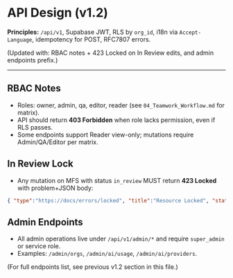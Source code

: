 # API Design (v1.2)

**Principles:** `/api/v1`, Supabase JWT, RLS by `org_id`, i18n via `Accept-Language`, idempotency for POST, RFC7807 errors.

(Updated with: RBAC notes + 423 Locked on In Review edits, and admin endpoints prefix.)

---

## RBAC Notes
- Roles: owner, admin, qa, editor, reader (see `04_Teamwork_Workflow.md` for matrix).  
- API should return **403 Forbidden** when role lacks permission, even if RLS passes.  
- Some endpoints support Reader view-only; mutations require Admin/QA/Editor per matrix.

## In Review Lock
- Any mutation on MFS with status `in_review` MUST return **423 Locked** with problem+JSON body:  
```json
{ "type":"https://docs/errors/locked", "title":"Resource Locked", "status":423, "detail":"MFS is In Review. Reject or withdraw to edit." }
```

## Admin Endpoints
- All admin operations live under `/api/v1/admin/*` and require `super_admin` or service role.  
- Examples: `/admin/orgs`, `/admin/ai/usage`, `/admin/ai/providers`.

(For full endpoints list, see previous v1.2 section in this file.)
